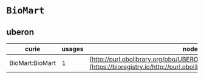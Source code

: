 # `BioMart`
## uberon
| curie           |   usages | nodes                                                                                                                 |
|-----------------|----------|-----------------------------------------------------------------------------------------------------------------------|
| BioMart:BioMart |        1 | [http://purl.obolibrary.org/obo/UBERON:0000363](https://bioregistry.io/http://purl.obolibrary.org/obo/UBERON:0000363) |
